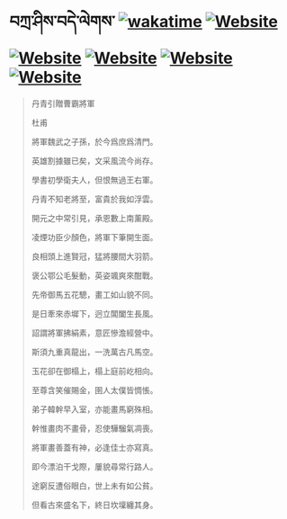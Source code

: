 # བཀྲ་ཤིས་བདེ་ལེགས་	[![wakatime](https://wakatime.com/badge/user/5043ee4a-e361-4607-9d47-d557f2005d05.svg)](https://wakatime.com/@5043ee4a-e361-4607-9d47-d557f2005d05)	[![Website](https://img.shields.io/website?label=&up_color=orange&up_message=Tianchi&url=https%3A%2F%2Fshields.io)](https://tianchi.aliyun.com/home/science/scienceDetail?userId=1095279182618)	[![Website](https://img.shields.io/website?label=&up_color=green&up_message=Yuque&url=https%3A%2F%2Fshields.io)](https://www.yuque.com/ivanaxu)	[![Website](https://img.shields.io/website?label=&up_color=yellow&up_message=Leetcode&url=https%3A%2F%2Fshields.io)](https://leetcode.cn/u/ivanaxu)	[![Website](https://img.shields.io/website?label=&up_color=violet&up_message=AIstudio&url=https%3A%2F%2Fshields.io)](https://aistudio.baidu.com/aistudio/personalcenter/thirdview/979775)	[![Website](https://img.shields.io/website?label=&up_color=red&up_message=Gitee&url=https%3A%2F%2Fshields.io)](https://gitee.com/IvanaXu)
> 丹青引贈曹霸將軍
> 
> 杜甫
> 
> 將軍魏武之子孫，於今爲庶爲清門。
> 
> 英雄割據雖已矣，文采風流今尚存。
> 
> 學書初學衛夫人，但恨無過王右軍。
> 
> 丹青不知老將至，富貴於我如浮雲。
> 
> 開元之中常引見，承恩數上南薰殿。
> 
> 凌煙功臣少顏色，將軍下筆開生面。
> 
> 良相頭上進賢冠，猛將腰間大羽箭。
> 
> 褒公鄂公毛髮動，英姿颯爽來酣戰。
> 
> 先帝御馬五花驄，畫工如山貌不同。
> 
> 是日牽來赤墀下，迥立閶闔生長風。
> 
> 詔謂將軍拂絹素，意匠慘澹經營中。
> 
> 斯須九重真龍出，一洗萬古凡馬空。
> 
> 玉花卻在御榻上，榻上庭前屹相向。
> 
> 至尊含笑催賜金，圉人太僕皆惆悵。
> 
> 弟子韓幹早入室，亦能畫馬窮殊相。
> 
> 幹惟畫肉不畫骨，忍使驊騮氣凋喪。
> 
> 將軍畫善蓋有神，必逢佳士亦寫真。
> 
> 即今漂泊干戈際，屢貌尋常行路人。
> 
> 途窮反遭俗眼白，世上未有如公貧。
> 
> 但看古來盛名下，終日坎壈纏其身。
>
